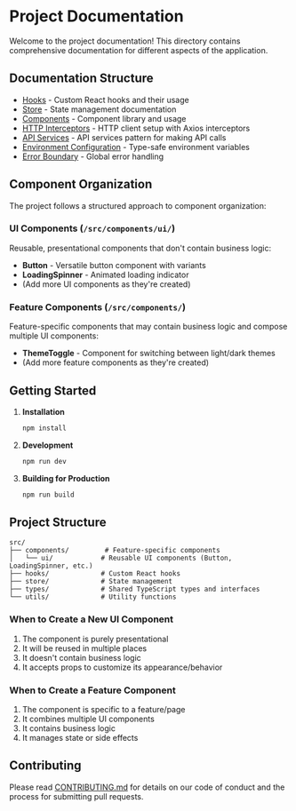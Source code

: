 # Project Documentation

Welcome to the project documentation! This directory contains comprehensive documentation for different aspects of the application.

## Documentation Structure

- [Hooks](/docs/hooks/README.md) - Custom React hooks and their usage
- [Store](/docs/store/README.md) - State management documentation
- [Components](/docs/components/README.md) - Component library and usage
- [HTTP Interceptors](/docs/http-interceptors.md) - HTTP client setup with Axios interceptors
- [API Services](/docs/api-services.md) - API services pattern for making API calls
- [Environment Configuration](/docs/environment-config.md) - Type-safe environment variables
- [Error Boundary](/docs/error-boundary.md) - Global error handling

## Component Organization

The project follows a structured approach to component organization:

### UI Components (`/src/components/ui/`)
Reusable, presentational components that don't contain business logic:
- **Button** - Versatile button component with variants
- **LoadingSpinner** - Animated loading indicator
- (Add more UI components as they're created)

### Feature Components (`/src/components/`)
Feature-specific components that may contain business logic and compose multiple UI components:
- **ThemeToggle** - Component for switching between light/dark themes
- (Add more feature components as they're created)

## Getting Started

1. **Installation**
   ```bash
   npm install
   ```

2. **Development**
   ```bash
   npm run dev
   ```

3. **Building for Production**
   ```bash
   npm run build
   ```

## Project Structure

```
src/
├── components/         # Feature-specific components
│   └── ui/            # Reusable UI components (Button, LoadingSpinner, etc.)
├── hooks/             # Custom React hooks
├── store/             # State management
├── types/             # Shared TypeScript types and interfaces
└── utils/             # Utility functions
```

### When to Create a New UI Component
1. The component is purely presentational
2. It will be reused in multiple places
3. It doesn't contain business logic
4. It accepts props to customize its appearance/behavior

### When to Create a Feature Component
1. The component is specific to a feature/page
2. It combines multiple UI components
3. It contains business logic
4. It manages state or side effects

## Contributing

Please read [CONTRIBUTING.md](CONTRIBUTING.md) for details on our code of conduct and the process for submitting pull requests.
